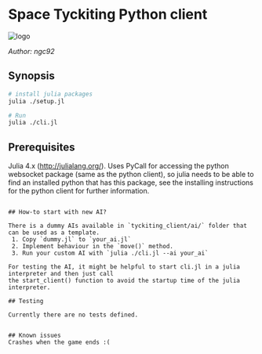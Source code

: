 # Space Tyckiting Python client

![logo](logo.png)

*Author: ngc92*

## Synopsis

```sh
# install julia packages
julia ./setup.jl

# Run
julia ./cli.jl
```

## Prerequisites

Julia 4.x (http://julialang.org/). 
Uses PyCall for accessing the python websocket package (same as the python client), 
so julia needs to be able to find an installed python that has this package, see the 
installing instructions for the python client for further information.
```

## How-to start with new AI?

There is a dummy AIs available in `tyckiting_client/ai/` folder that can be used as a template.
 1. Copy `dummy.jl` to `your_ai.jl`
 2. Implement behaviour in the `move()` method.
 3. Run your custom AI with `julia ./cli.jl --ai your_ai`

For testing the AI, it might be helpful to start cli.jl in a julia interpreter and then just call 
the start_client() function to avoid the startup time of the julia interpreter.

## Testing

Currently there are no tests defined.


## Known issues
Crashes when the game ends :(
